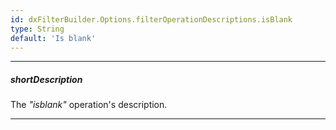```yaml
---
id: dxFilterBuilder.Options.filterOperationDescriptions.isBlank
type: String
default: 'Is blank'
---
```

---
##### shortDescription
The *"isblank"* operation's description.

---
